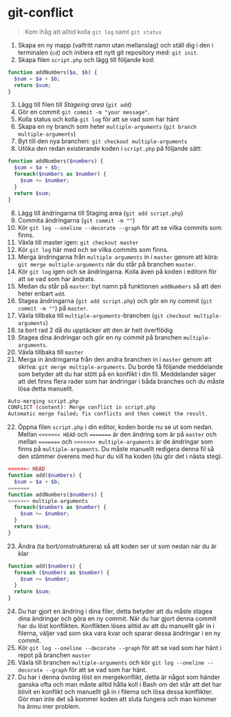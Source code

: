 # git-conflict

> Kom ihåg att alltid kolla `git log` samt `git status`

1. Skapa en ny mapp (valfritt namn utan mellanslag) och ställ dig i den i terminalen (`cd`) och initiera ett nytt git repository med: `git init`.
2. Skapa filen `script.php` och lägg till följande kod:
```php
function addNumbers($a, $b) {
  $sum = $a + $b;
  return $sum;
}
```
3. Lägg till filen till _Stageing area_ (`git add`)
4. Gör en commit `git commit -m "your message"`.
5. Kolla status och kolla `git log` för att se vad som har hänt
5. Skapa en ny branch som heter `multiple-arguments` (`git branch multiple-arguments`)
6. Byt till den nya branchen: `git checkout multiple-arguments`
7. Utöka den redan existerande koden i  `script.php` på följande sätt:
```php
function addNumbers($numbers) {
  $sum = $a + $b;
  foreach($numbers as $number) {
    $sum += $number;
  }
  return $sum;
}
```
8. Lägg till ändringarna till Staging area (`git add script.php`)
9. Commita ändringarna (`git commit -m ""`)
10. Kör `git log --oneline --decorate --graph` för att se vilka commits som finns.
11. Växla till master igen: `git checkout master`
12. Kör `git log` här med och se vilka commits som finns.
13. Merga ändringarna från `multiple arguments` in i `master` genom att köra: `git merge multiple-arguments` när du står på branchen `master`.
14. Kör `git log` igen och se ändringarna. Kolla även på koden i editorn för att se vad som har ändrats.
15. Medan du står på `master`: byt namn på funktionen `addNumbers` så att den heter enbart `add`.
16. Stagea ändringarna (`git add script.php`) och gör en ny commit (`git commit -m ""`) på `master`.
17. Växla tillbaka till `multiple-arguments`-branchen (`git checkout multiple-arguments`)
18. ta bort rad 2 då du upptäcker att den är helt överflödig
19. Stagea dina ändringar och gör en ny commit på branchen `multiple-arguments`.
20. Växla tillbaka till `master`
21. Merga in ändringarna från den andra branchen in i `master` genom att skriva: `git merge multiple-arguments`. Du borde få följande meddelande som betyder att du har stött på en konflikt i din fil. Meddelandet säger att det finns flera rader som har ändringar i båda branches och du måste lösa detta manuellt.
```bash
Auto-merging script.php
CONFLICT (content): Merge conflict in script.php
Automatic merge failed; fix conflicts and then commit the result.
```
22. Öppna filen `script.php` i din editor, koden borde nu se ut som nedan. Mellan `<<<<<<< HEAD` och `=======` är den ändring som är på `master` och mellan `=======` och `>>>>>>> multiple-arguments` är de ändringar som finns på `multiple-arguments`. Du måste manuellt redigera denna fil så den stämmer överens med hur du vill ha koden (du gör det i nästa steg).
```php
<<<<<<< HEAD
function add($numbers) {
  $sum = $a + $b;
=======
function addNumbers($numbers) {
>>>>>>> multiple-arguments
  foreach($numbers as $number) {
    $sum += $number;
  }
  return $sum;
}
```
23. Ändra (ta bort/omstrukturera) så att koden ser ut som nedan när du är klar
```php
function add($numbers) {
  foreach ($numbers as $number) {
    $sum += $number;
  }
  return $sum;
}
```
24. Du har gjort en ändring i dina filer, detta betyder att du måste stagea dina ändringar och göra en ny commit. När du har gjort denna commit har du löst konflikten. Konflikten löses alltid av att du manuellt går in i filerna, väljer vad som ska vara kvar och sparar dessa ändringar i en ny commit.
25. Kör `git log --oneline --decorate --graph` för att se vad som har hänt i repot på branchen `master`
26. Växla till branchen `multiple-arguments` och kör `git log --oneline --decorate --graph` för att se vad som har hänt.
27. Du har i denna övning löst en mergekonflikt, detta är något som händer ganska ofta och man måste alltid hålla koll i Bash om det står att det har blivit en konflikt och manuellt gå in i filerna och lösa dessa konflikter. Gör man inte det så kommer koden att sluta fungera och man kommer ha ännu mer problem.